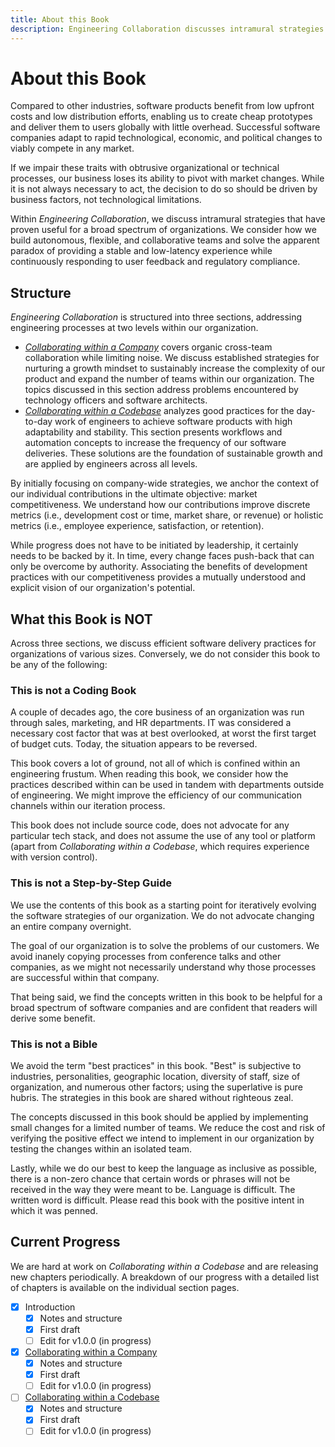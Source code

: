 ```yaml
---
title: About this Book
description: Engineering Collaboration discusses intramural strategies that have proven useful for a broad spectrum of organizations. We consider how to build autonomous, flexible, and collaborative teams and solve the apparent paradox of providing a stable and low-latency experience while continuously responding to user feedback and regulatory compliance.
---
```


# About this Book

Compared to other industries, software products benefit from low upfront costs and low distribution efforts, enabling us to create cheap prototypes and deliver them to users globally with little overhead. Successful software companies adapt to rapid technological, economic, and political changes to viably compete in any market.

If we impair these traits with obtrusive organizational or technical processes, our business loses its ability to pivot with market changes. While it is not always necessary to act, the decision to do so should be driven by business factors, not technological limitations.

Within *Engineering Collaboration*, we discuss intramural strategies that have proven useful for a broad spectrum of organizations. We consider how we build autonomous, flexible, and collaborative teams and solve the apparent paradox of providing a stable and low-latency experience while continuously responding to user feedback and regulatory compliance.

<!--

TODO: (Daniel) embed the following here:

This book is inherently coherent work as an entry point for collaboration in software engineering.
This book by no means aims to cover details, in fact you will find our recommendation of reading and watching
material on the resources page. But this book showcases the connections between the expert chapters.

-->


## Structure

*Engineering Collaboration* is structured into three sections, addressing engineering processes at two levels within our organization.

- [*Collaborating within a Company*](../collaborating-within-a-company/README.md) covers organic cross-team collaboration while limiting noise. We discuss established strategies for nurturing a growth mindset to sustainably increase the complexity of our product and expand the number of teams within our organization. The topics discussed in this section address problems encountered by technology officers and software architects.
- [*Collaborating within a Codebase*](../collaborating-within-a-codebase/README.md) analyzes good practices for the day-to-day work of engineers to achieve software products with high adaptability and stability. This section presents workflows and automation concepts to increase the frequency of our software deliveries. These solutions are the foundation of sustainable growth and are applied by engineers across all levels.

By initially focusing on company-wide strategies, we anchor the context of our individual contributions in the ultimate objective: market competitiveness. We understand how our contributions improve discrete metrics (i.e., development cost or time, market share, or revenue) or holistic metrics (i.e., employee experience, satisfaction, or retention).

While progress does not have to be initiated by leadership, it certainly needs to be backed by it. In time, every change faces push-back that can only be overcome by authority. Associating the benefits of development practices with our competitiveness provides a mutually understood and explicit vision of our organization's potential.

## What this Book is NOT

Across three sections, we discuss efficient software delivery practices for organizations of various sizes. Conversely, we do not consider this book to be any of the following:

### This is not a Coding Book

<!-- TODO: (Daniel) Remove this paragraph and add section about how this is not a devops pipeline coding tutorial -->

A couple of decades ago, the core business of an organization was run through sales, marketing, and HR departments. IT was considered a necessary cost factor that was at best overlooked, at worst the first target of budget cuts. Today, the situation appears to be reversed.

This book covers a lot of ground, not all of which is confined within an engineering frustum. When reading this book, we consider how the practices described within can be used in tandem with departments outside of engineering. We might improve the efficiency of our communication channels within our iteration process.

This book does not include source code, does not advocate for any particular tech stack, and does not assume the use of any tool or platform (apart from *Collaborating within a Codebase*, which requires experience with version control).

### This is not a Step-by-Step Guide

We use the contents of this book as a starting point for iteratively evolving the software strategies of our organization. We do not advocate changing an entire company overnight.

The goal of our organization is to solve the problems of our customers. We avoid inanely copying processes from conference talks and other companies, as we might not necessarily understand why those processes are successful within that company.

That being said, we find the concepts written in this book to be helpful for a broad spectrum of software companies and are confident that readers will derive some benefit.

### This is not a Bible

We avoid the term "best practices" in this book. "Best" is subjective to industries, personalities, geographic location, diversity of staff, size of organization, and numerous other factors; using the superlative is pure hubris. The strategies in this book are shared without righteous zeal.

The concepts discussed in this book should be applied by implementing small changes for a limited number of teams. We reduce the cost and risk of verifying the positive effect we intend to implement in our organization by testing the changes within an isolated team.

<!-- 
TODO: (Daniel) embed here

I have strong opinions on the topics backed by experience, but I tend to hold my convictions weakly.
-->

Lastly, while we do our best to keep the language as inclusive as possible, there is a non-zero chance that certain words or phrases will not be received in the way they were meant to be. Language is difficult. The written word is difficult. Please read this book with the positive intent in which it was penned.

## Current Progress

We are hard at work on *Collaborating within a Codebase* and are releasing new chapters periodically. A breakdown of our progress with a detailed list of chapters is available on the individual section pages.

- [x] Introduction
    - [x] Notes and structure
    - [x] First draft
    - [ ] Edit for v1.0.0 (in progress)
- [x] [Collaborating within a Company](../collaborating-within-a-company/README.md)
    - [x] Notes and structure
    - [x] First draft
    - [ ] Edit for v1.0.0 (in progress)
- [ ] [Collaborating within a Codebase](../collaborating-within-a-codebase/README.md)
    - [x] Notes and structure
    - [x] First draft
    - [ ] Edit for v1.0.0 (in progress)
